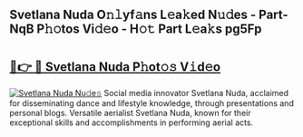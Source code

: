 ## Svetlana Nuda O𝚗𝚕yf𝚊ns L𝚎a𝚔ed N𝚞𝚍es - Part-NqB P𝚑𝚘tos Vi𝚍𝚎o - H𝚘𝚝 Part L𝚎a𝚔s pg5Fp

# <h2><a href="http://kf40cf.oniu.top/?m=Svetlana+Nuda">🔗👉 🔴 Svetlana Nuda P𝚑ot𝚘𝚜 V𝚒d𝚎o</a></h2>

[![Svetlana Nuda Nu𝚍e𝚜](https://i.imgur.com/0qMVB7G.gif)](http://kf40cf.oniu.top/?m=Svetlana+Nuda)
Social media innovator Svetlana Nuda, acclaimed for disseminating dance and lifestyle knowledge, through presentations and personal blogs. Versatile aerialist Svetlana Nuda, known for their exceptional skills and accomplishments in performing aerial acts.  
